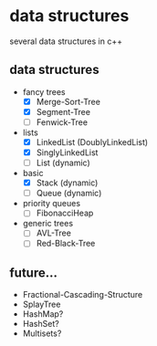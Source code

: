 # data structures
several data structures in c++

## data structures
- fancy trees
    - [x] Merge-Sort-Tree
    - [x] Segment-Tree
    - [ ] Fenwick-Tree
- lists
    - [x] LinkedList (DoublyLinkedList)
    - [x] SinglyLinkedList
    - [ ] List (dynamic)
- basic
    - [x] Stack (dynamic)
    - [ ] Queue (dynamic)
- priority queues
    - [ ] FibonacciHeap
- generic trees
    - [ ] AVL-Tree
    - [ ] Red-Black-Tree

## future...
- Fractional-Cascading-Structure
- SplayTree
- HashMap?
- HashSet?
- Multisets?
